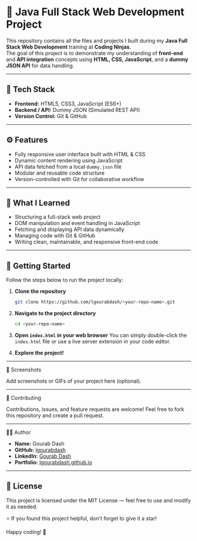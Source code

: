 # 🚀 Java Full Stack Web Development Project

This repository contains all the files and projects I built during my **Java Full Stack Web Development** training at **Coding Ninjas**.  
The goal of this project is to demonstrate my understanding of **front-end** and **API integration** concepts using **HTML, CSS, JavaScript**, and a **dummy JSON API** for data handling.

---

## 🧩 Tech Stack

- **Frontend:** HTML5, CSS3, JavaScript (ES6+)
- **Backend / API:** Dummy JSON (Simulated REST API)
- **Version Control:** Git & GitHub

---

## ⚙️ Features

- Fully responsive user interface built with HTML & CSS
- Dynamic content rendering using JavaScript
- API data fetched from a local `dummy.json` file
- Modular and reusable code structure
- Version-controlled with Git for collaborative workflow

---

## 🧠 What I Learned

- Structuring a full-stack web project
- DOM manipulation and event handling in JavaScript
- Fetching and displaying API data dynamically
- Managing code with Git & GitHub
- Writing clean, maintainable, and responsive front-end code

---

## 🚀 Getting Started

Follow the steps below to run the project locally:

1. **Clone the repository**

   ```bash
   git clone https://github.com/lgourabdash/<your-repo-name>.git

   ```

2. **Navigate to the project directory**
   ```bash
   cd <your-repo-name>
   ```
3. **Open `index.html` in your web browser**
   You can simply double-click the `index.html` file or use a live server extension in your code editor.
4. **Explore the project!**

---

📸 Screenshots

Add screenshots or GIFs of your project here (optional).

---

🤝 Contributing

Contributions, issues, and feature requests are welcome!
Feel free to fork this repository and create a pull request.

---

🧑‍💻 Author

- **Name:** Gourab Dash
- **GitHub:** [lgourabdash](https://github.com/lgourabdash)
- **LinkedIn:** [Gourab Dash](https://www.linkedin.com/in/lgourabdash/)
- **Portfolio:** [lgourabdash.github.io](https://lgourabdash.github.io/)

---

## 📄 License

This project is licensed under the MIT License — feel free to use and modify it as needed.

⭐ If you found this project helpful, don't forget to give it a star!

Happy coding! 🚀
